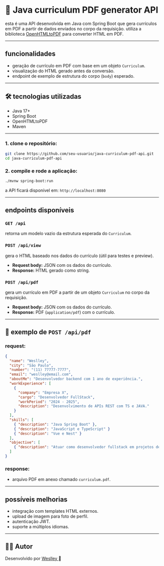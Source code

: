 # 📄 Java curriculum PDF generator API

esta é uma API desenvolvida em Java com Spring Boot que gera currículos em PDF a partir de dados enviados no corpo da requisição. utiliza a biblioteca [OpenHTMLtoPDF](https://github.com/danfickle/openhtmltopdf) para converter HTML em PDF.

---

## funcionalidades

- geração de currículo em PDF com base em um objeto `Curriculum`.
- visualização do HTML gerado antes da conversão.
- endpoint de exemplo de estrutura do corpo (`body`) esperado.

---

## 🛠️ tecnologias utilizadas

- Java 17+
- Spring Boot
- OpenHTMLtoPDF
- Maven

---

### 1. clone o repositório:

```bash
git clone https://github.com/seu-usuario/java-curriculum-pdf-api.git
cd java-curriculum-pdf-api
```

### 2. compile e rode a aplicação:

```bash
./mvnw spring-boot:run
```

a API ficará disponível em: `http://localhost:8080`

---

##  endpoints disponíveis

### `GET /api`

retorna um modelo vazio da estrutura esperada do `Curriculum`.

### `POST /api/view`

gera o HTML baseado nos dados do currículo (útil para testes e preview).

- **Request body:** JSON com os dados do currículo.
- **Response:** HTML gerado como string.

### `POST /api/pdf`

gera um currículo em PDF a partir de um objeto `Curriculum` no corpo da requisição.

- **Request body:** JSON com os dados do currículo.
- **Response:** PDF (`application/pdf`) com o currículo.

---

## 📄 exemplo de `POST /api/pdf`

### request:

```json
{
  "name": "Weslley",
  "city": "São Paulo",
  "number": "(11) 77777-7777",
  "email": "weslley@email.com",
  "aboutMe": "Desenvolvedor backend com 1 ano de experiência.",
  "workExperience": [
    {
      "company": "Empresa X",
      "cargo": "Desenvolvedor FullStack",
      "workPeriod": "2024 - 2025",
      "description": "Desenvolvimento de APIs REST com TS e JAVA."
    }
  ],
  "skills": [
    { "description": "Java Spring Boot" },
    { "description": "JavaScript e TypeScript" }
    { "description": "Vue e Nest" }
  ],
  "objective": [
    { "description": "Atuar como desenvolvedor fullstack em projetos desafiadores." }
  ]
}
```

### response:
- arquivo PDF em anexo chamado `curriculum.pdf`.

---

##  possíveis melhorias

- integração com templates HTML externos.
- upload de imagem para foto de perfil.
- autenticação JWT.
- suporte a múltiplos idiomas.

---

## 🧑‍💻 Autor

Desenvolvido por [ Weslley ](https://github.com/weslley03) 🚀
